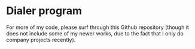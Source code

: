 # Dialer program

For more of my code, please surf through this Github repository (though it does not include some of my newer works, due to the fact that I only do company projects recently).
